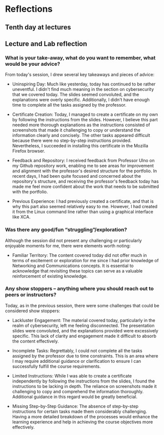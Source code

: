# Reflections

## Tenth day at lectures

## Lecture and Lab reflection

### What is your take-away, what do you want to remember, what would be your advice?

From today's session, I drew several key takeaways and pieces of advice:

  * Uninspiring Day: Much like yesterday, today has continued to be rather uneventful. I didn't find much meaning in the section on cybersecurity that we covered today. The slides seemed convoluted, and the explanations were overly specific. Additionally, I didn't have enough time to complete all the tasks assigned by the professor.

  * Certificate Creation: Today, I managed to create a certificate on my own by following the instructions from the slides. However, I believe this part needed more thorough explanations as the instructions consisted of screenshots that made it challenging to copy or understand the information clearly and concisely. The other tasks appeared difficult because there were no step-by-step instructions provided. Nevertheless, I succeeded in installing this certificate in the Mozilla Firefox browser.

  * Feedback and Repository: I received feedback from Professor Ulno on my Github repository work, enabling me to see areas for improvement and alignment with the professor's desired structure for the portfolio. In recent days, I had been quite focused and concerned about the repository's structure, and receiving the professor's feedback today has made me feel more confident about the work that needs to be submitted with the portfolio.

  * Previous Experience: I had previously created a certificate, and that is why this part also seemed relatively easy to me. However, I had created it from the Linux command line rather than using a graphical interface like XCA.


### Was there any good/fun “struggling”/exploration?

Although the session did not present any challenging or particularly enjoyable moments for me, there were elements worth noting:

  * Familiar Territory: The content covered today did not offer much in terms of excitement or exploration for me since I had prior knowledge of Networking and Communications concepts. It is essential to acknowledge that revisiting these topics can serve as a valuable reinforcement of existing knowledge.

### Any show stoppers – anything where you should reach out to peers or instructors?

Today, as in the previous session, there were some challenges that could be considered show stoppers:

  * Lackluster Engagement: The material covered today, particularly in the realm of cybersecurity, left me feeling disconnected. The presentation slides were convoluted, and the explanations provided were excessively specific. This lack of clarity and engagement made it difficult to absorb the content effectively.

  * Incomplete Tasks: Regrettably, I could not complete all the tasks assigned by the professor due to time constraints. This is an area where I may require additional guidance or clarification to ensure I can successfully fulfill the course requirements.

  * Limited Instructions: While I was able to create a certificate independently by following the instructions from the slides, I found the instructions to be lacking in depth. The reliance on screenshots made it challenging to copy and comprehend the information thoroughly. Additional guidance in this regard would be greatly beneficial.

  * Missing Step-by-Step Guidance: The absence of step-by-step instructions for certain tasks made them considerably challenging. Having a more detailed breakdown of the processes would enhance the learning experience and help in achieving the course objectives more effectively.